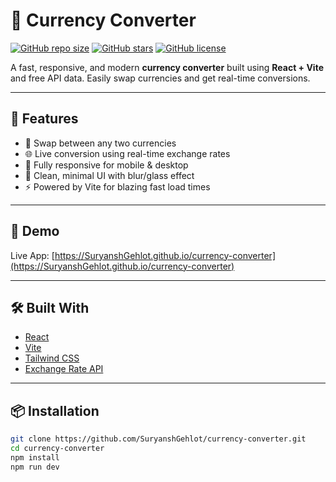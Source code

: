 # 💱 Currency Converter

[![GitHub repo size](https://img.shields.io/github/repo-size/SuryanshGehlot/currency-converter)](https://github.com/SuryanshGehlot/currency-converter)
[![GitHub stars](https://img.shields.io/github/stars/SuryanshGehlot/currency-converter)](https://github.com/SuryanshGehlot/currency-converter/stargazers)
[![GitHub license](https://img.shields.io/github/license/SuryanshGehlot/currency-converter)](https://github.com/SuryanshGehlot/currency-converter/blob/main/LICENSE)

A fast, responsive, and modern **currency converter** built using **React + Vite** and free API data. Easily swap currencies and get real-time conversions.

---

## 🚀 Features

- 🔁 Swap between any two currencies
- 🌐 Live conversion using real-time exchange rates
- 📱 Fully responsive for mobile & desktop
- 🎨 Clean, minimal UI with blur/glass effect
- ⚡ Powered by Vite for blazing fast load times

---

## 📸 Demo

Live App: [https://SuryanshGehlot.github.io/currency-converter](https://SuryanshGehlot.github.io/currency-converter)


---

## 🛠️ Built With

- [React](https://reactjs.org/)
- [Vite](https://vitejs.dev/)
- [Tailwind CSS](https://tailwindcss.com/)
- [Exchange Rate API](https://github.com/fawazahmed0/exchange-api) 

---

## 📦 Installation

```bash
git clone https://github.com/SuryanshGehlot/currency-converter.git
cd currency-converter
npm install
npm run dev

